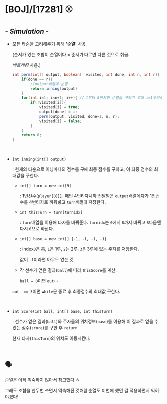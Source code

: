 # [BOJ]/[17281] ⚾

## *- Simulation -*

* 모든 타순을 고려해주기 위해 **'순열'** 사용.

  (순서가 있는 조합이 순열이다 = 순서가 다르면 다른 것으로 취급. 

  *백트래킹*  사용.)

  ```java
  int perm(int[] output, boolean[] visited, int done, int n, int r){ // nPr, done은 이때까지 output배열에 넣은 수 개수
      if(done == r){
          //output배열에 순열
          return inning(output)
      }
      for(int i=1; i<n+1; i++){ // 1부터 8까지의 순열을 구하기 위해 i=1부터로 설정
          if(!visited[i]){
              visited[i] = true;
              output[done] = i;
              perm(output, visited, done+1, n, r);
              visited[i] = false;
          }
      }
      return 0;
  }
  ```

  <br/>

* `int inning(int[] output)`

  : 현재의 타순으로 이닝마다의 점수를 구해 최종 점수를 구하고, 이 최종 점수의 최대값을 구한다.

  * `int[] turn = new int[9]`

    : 1번선수(`player[0]`)는 매번 4번타자니까 전달받은 `output`배열에다가 1번선수를 4번타자로 끼워넣고 `turn`배열에 저장한다.

  * `int thisTurn = turn[turnidx]`

    : `turn`배열을 이용해 타자를 바꿔준다. `turnidx`는 `0`에서 `8`까지 바뀌고 `8`다음엔 다시 `0`으로 바뀐다.

  * `int[] base = new int[] {-1, -1, -1, -1}`

    : index`0`은 홈, `1`은 1루, `2`는 2루, `3`은 3루에 있는 주자를 저장한다.

    값이 `-1`이라면 아무도 없는 것

  * 각 선수가 얻은 결과(`ball`)에 따라 `thisScore`를 계산.

    `ball = 0`이면 `out++`
    
  `out  == 3`이면 `while`문 종료 후 최종점수의 최대값 구한다.
    
    </br>

* `int Score(int ball, int[] base, int thisTurn)`

  : 선수가 얻은 결과(`ball`)와 주자들의 위치정보(`base`)를 이용해 이 결과로 얻을 수 있는 점수(`score`)를 구한 후 `return`

  현재 타자(`thisTurn`)의 위치도 이동시킨다.

</br>

## :speaking_head:

순열은 아직 익숙하지 않아서 참고했다 ㅎ

그래도 조합을 한두번 쓰면서 익숙해진 것처럼 순열도 이번에 했던 걸 적용하면서 익혀야겠다!
